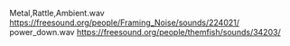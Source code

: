 Metal,Rattle,Ambient.wav	https://freesound.org/people/Framing_Noise/sounds/224021/
power_down.wav	https://freesound.org/people/themfish/sounds/34203/
